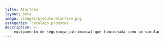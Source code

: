 ```yaml
---
title: Alarfake
layout: beta
image: /images/produto-alarfake.png
categories: catalago produtos
description: >-
    equipamento de segurança patrimonial que funcionada como um simulador de alarme, para proteção preventiva contra furtos em residências e terrenos.
---
```

